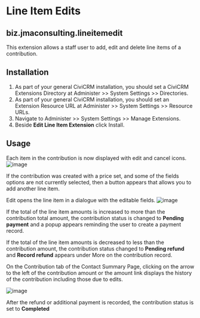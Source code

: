 # Line Item Edits

## biz.jmaconsulting.lineitemedit
This extension allows a staff user to add, edit and delete line items of a contribution.

Installation
------------

1. As part of your general CiviCRM installation, you should set a CiviCRM Extensions Directory at Administer >> System Settings >> Directories.
2. As part of your general CiviCRM installation, you should set an Extension Resource URL at Administer >> System Settings >> Resource URLs.
3. Navigate to Administer >> System Settings >> Manage Extensions.
4. Beside **Edit Line Item Extension** click Install.

Usage
-----

Each item in the contribution is now displayed with edit and cancel icons.
![image](https://user-images.githubusercontent.com/13468905/30987931-a62977d8-a466-11e7-91ee-8521ab13f368.png)

If the contribution was created with a price set, and some of the fields options are not currently selected, then a button appears that allows you to add another line item. 

Edit opens the line item in a dialogue with the editable fields.
![image](https://user-images.githubusercontent.com/3735621/31880148-4aa437f4-b7fd-11e7-854b-48447c9d5b3f.png)

If the total of the line item amounts is increased to more than the contribution total amount, the contribution status is changed to **Pending payment** and a popup appears reminding the user to create a payment record.

If the total of the line item amounts is decreased to less than the contribution amount, the contribution status changed to **Pending refund** and **Record refund** appears under More on the contribution record.

On the Contribution tab of the Contact Summary Page, clicking on the arrow to the left of the contribution amount or the amount link displays the history of the contribution including those due to edits.

![image](https://user-images.githubusercontent.com/13468905/30990046-d7e7da56-a46d-11e7-9cf6-3f6b309df41d.png)

After the refund or additional payment is recorded, the contribution status is set to **Completed**

